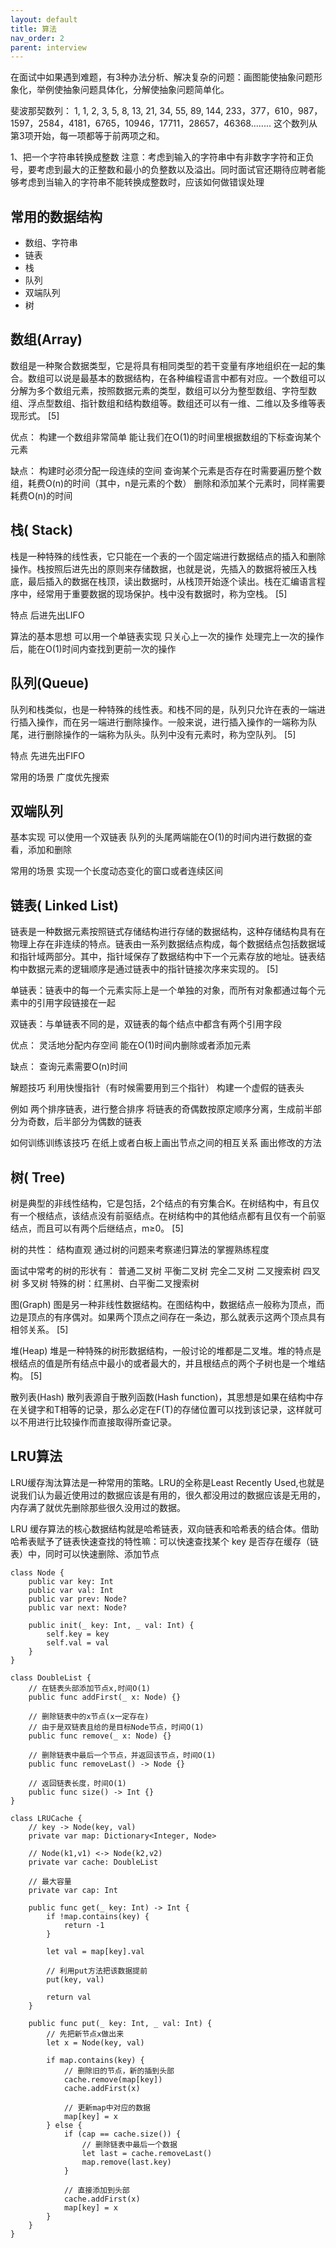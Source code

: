 ```yaml
---
layout: default
title: 算法
nav_order: 2
parent: interview
---
```


在面试中如果遇到难题，有3种办法分析、解决复杂的问题：画图能使抽象问题形象化，举例使抽象问题具体化，分解使抽象问题简单化。

斐波那契数列： 1, 1, 2, 3, 5, 8, 13, 21, 34, 55, 89, 144, 233，377，610，987，1597，2584，4181，6765，10946，17711，28657，46368........
这个数列从第3项开始，每一项都等于前两项之和。

1、把一个字符串转换成整数
注意：考虑到输入的字符串中有非数字字符和正负号，要考虑到最大的正整数和最小的负整数以及溢出。同时面试官还期待应聘者能够考虑到当输入的字符串不能转换成整数时，应该如何做错误处理

## 常用的数据结构

- 数组、字符串
- 链表
- 栈
- 队列
- 双端队列
- 树


## 数组(Array)
数组是一种聚合数据类型，它是将具有相同类型的若干变量有序地组织在一起的集合。数组可以说是最基本的数据结构，在各种编程语言中都有对应。一个数组可以分解为多个数组元素，按照数据元素的类型，数组可以分为整型数组、字符型数组、浮点型数组、指针数组和结构数组等。数组还可以有一维、二维以及多维等表现形式。 [5] 

优点：
构建一个数组非常简单
能让我们在O(1)的时间里根据数组的下标查询某个元素

缺点：
构建时必须分配一段连续的空间
查询某个元素是否存在时需要遍历整个数组，耗费O(n)的时间（其中，n是元素的个数）
删除和添加某个元素时，同样需要耗费O(n)的时间

## 栈( Stack)
栈是一种特殊的线性表，它只能在一个表的一个固定端进行数据结点的插入和删除操作。栈按照后进先出的原则来存储数据，也就是说，先插入的数据将被压入栈底，最后插入的数据在栈顶，读出数据时，从栈顶开始逐个读出。栈在汇编语言程序中，经常用于重要数据的现场保护。栈中没有数据时，称为空栈。 [5] 

特点
后进先出LIFO

算法的基本思想
可以用一个单链表实现
只关心上一次的操作
处理完上一次的操作后，能在O(1)时间内查找到更前一次的操作

## 队列(Queue)
队列和栈类似，也是一种特殊的线性表。和栈不同的是，队列只允许在表的一端进行插入操作，而在另一端进行删除操作。一般来说，进行插入操作的一端称为队尾，进行删除操作的一端称为队头。队列中没有元素时，称为空队列。 [5] 

特点
先进先出FIFO

常用的场景
广度优先搜索

## 双端队列

基本实现
可以使用一个双链表
队列的头尾两端能在O(1)的时间内进行数据的查看，添加和删除

常用的场景
实现一个长度动态变化的窗口或者连续区间

## 链表( Linked List)
链表是一种数据元素按照链式存储结构进行存储的数据结构，这种存储结构具有在物理上存在非连续的特点。链表由一系列数据结点构成，每个数据结点包括数据域和指针域两部分。其中，指针域保存了数据结构中下一个元素存放的地址。链表结构中数据元素的逻辑顺序是通过链表中的指针链接次序来实现的。 [5] 

单链表：链表中的每一个元素实际上是一个单独的对象，而所有对象都通过每个元素中的引用字段链接在一起

双链表：与单链表不同的是，双链表的每个结点中都含有两个引用字段

优点：
灵活地分配内存空间
能在O(1)时间内删除或者添加元素

缺点：
查询元素需要O(n)时间

解题技巧
利用快慢指针（有时候需要用到三个指针）
构建一个虚假的链表头

例如
两个排序链表，进行整合排序
将链表的奇偶数按原定顺序分离，生成前半部分为奇数，后半部分为偶数的链表

如何训练训练该技巧
在纸上或者白板上画出节点之间的相互关系
画出修改的方法



## 树( Tree)
树是典型的非线性结构，它是包括，2个结点的有穷集合K。在树结构中，有且仅有一个根结点，该结点没有前驱结点。在树结构中的其他结点都有且仅有一个前驱结点，而且可以有两个后继结点，m≥0。 [5] 

树的共性：
结构直观
通过树的问题来考察递归算法的掌握熟练程度

面试中常考的树的形状有：
普通二叉树
平衡二叉树
完全二叉树
二叉搜索树
四叉树
多叉树
特殊的树：红黑树、白平衡二叉搜索树


图(Graph)
图是另一种非线性数据结构。在图结构中，数据结点一般称为顶点，而边是顶点的有序偶对。如果两个顶点之间存在一条边，那么就表示这两个顶点具有相邻关系。 [5] 

堆(Heap)
堆是一种特殊的树形数据结构，一般讨论的堆都是二叉堆。堆的特点是根结点的值是所有结点中最小的或者最大的，并且根结点的两个子树也是一个堆结构。 [5] 

散列表(Hash)
散列表源自于散列函数(Hash function)，其思想是如果在结构中存在关键字和T相等的记录，那么必定在F(T)的存储位置可以找到该记录，这样就可以不用进行比较操作而直接取得所查记录。

## LRU算法
LRU缓存淘汰算法是一种常用的策略。LRU的全称是Least Recently Used,也就是说我们认为最近使用过的数据应该是有用的，很久都没用过的数据应该是无用的，内存满了就优先删除那些很久没用过的数据。

LRU 缓存算法的核心数据结构就是哈希链表，双向链表和哈希表的结合体。借助哈希表赋予了链表快速查找的特性嘛：可以快速查找某个 key 是否存在缓存（链表）中，同时可以快速删除、添加节点

~~~
class Node {
    public var key: Int
    public var val: Int
    public var prev: Node?
    public var next: Node?

    public init(_ key: Int, _ val: Int) {
        self.key = key
        self.val = val
    }
}

class DoubleList {
    // 在链表头部添加节点x,时间O(1)
    public func addFirst(_ x: Node) {}

    // 删除链表中的x节点(x一定存在)
    // 由于是双链表且给的是目标Node节点，时间O(1)
    public func remove(_ x: Node) {}

    // 删除链表中最后一个节点，并返回该节点，时间O(1)
    public func removeLast() -> Node {}

    // 返回链表长度，时间O(1)
    public func size() -> Int {}
}

class LRUCache {
    // key -> Node(key, val)
    private var map: Dictionary<Integer, Node>

    // Node(k1,v1) <-> Node(k2,v2)
    private var cache: DoubleList

    // 最大容量
    private var cap: Int

    public func get(_ key: Int) -> Int {
        if !map.contains(key) {
            return -1
        }

        let val = map[key].val

        // 利用put方法把该数据提前
        put(key, val)

        return val
    }

    public func put(_ key: Int, _ val: Int) {
        // 先把新节点x做出来
        let x = Node(key, val)

        if map.contains(key) {
            // 删除旧的节点，新的插到头部
            cache.remove(map[key])
            cache.addFirst(x)

            // 更新map中对应的数据
            map[key] = x 
        } else {
            if (cap == cache.size()) {
                // 删除链表中最后一个数据
                let last = cache.removeLast()
                map.remove(last.key)
            }

            // 直接添加到头部
            cache.addFirst(x)
            map[key] = x
        }
    }
}
~~~